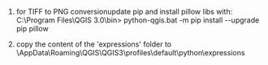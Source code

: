 1. for TIFF to PNG conversionupdate pip and install pillow libs with:
C:\Program Files\QGIS 3.0\bin> python-qgis.bat -m pip install --upgrade pip pillow

2. copy the content of the 'expressions' folder to <user-home>\AppData\Roaming\QGIS\QGIS3\profiles\default\python\expressions